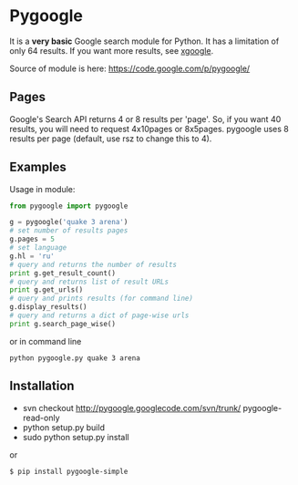# Pygoogle
It is a **very basic** Google search module for Python. It has a limitation of only 64 results. If you want more results, see [xgoogle](http://www.catonmat.net/blog/python-library-for-google-translate/).

Source of module is here:
https://code.google.com/p/pygoogle/

## Pages

Google's Search API returns 4 or 8 results per 'page'. So, if you want 40 results, you will need to request 4x10pages or 8x5pages. pygoogle uses 8 results per page (default, use rsz to change this to 4). 

## Examples

Usage in module:

```python
from pygoogle import pygoogle

g = pygoogle('quake 3 arena')
# set number of results pages
g.pages = 5
# set language
g.hl = 'ru'
# query and returns the number of results 
print g.get_result_count()
# query and returns list of result URLs 
print g.get_urls()
# query and prints results (for command line)
g.display_results()
# query and returns a dict of page-wise urls
print g.search_page_wise()
```

or in command line

```shell
python pygoogle.py quake 3 arena
```

## Installation

* svn checkout http://pygoogle.googlecode.com/svn/trunk/ pygoogle-read-only
* python setup.py build
* sudo python setup.py install 

or

```shell
$ pip install pygoogle-simple
```
